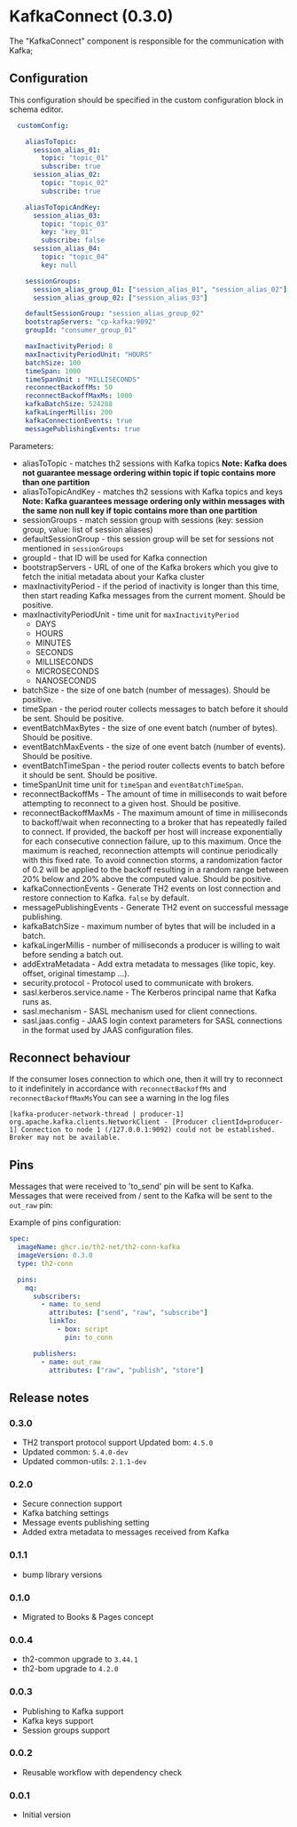 # KafkaConnect (0.3.0)
The "KafkaConnect" component is responsible for the communication with Kafka;

## Configuration
This configuration should be specified in the custom configuration block in schema editor.

```yaml
  customConfig:

    aliasToTopic:
      session_alias_01:
        topic: "topic_01"
        subscribe: true
      session_alias_02:
        topic: "topic_02"
        subscribe: true

    aliasToTopicAndKey:
      session_alias_03:
        topic: "topic_03"
        key: "key_01"
        subscribe: false
      session_alias_04:
        topic: "topic_04"
        key: null

    sessionGroups:
      session_alias_group_01: ["session_alias_01", "session_alias_02"]
      session_alias_group_02: ["session_alias_03"]

    defaultSessionGroup: "session_alias_group_02"
    bootstrapServers: "cp-kafka:9092"
    groupId: "consumer_group_01"

    maxInactivityPeriod: 8
    maxInactivityPeriodUnit: "HOURS"
    batchSize: 100
    timeSpan: 1000
    timeSpanUnit : "MILLISECONDS"
    reconnectBackoffMs: 50
    reconnectBackoffMaxMs: 1000
    kafkaBatchSize: 524288
    kafkaLingerMillis: 200
    kafkaConnectionEvents: true
    messagePublishingEvents: true
```

Parameters:
+ aliasToTopic - matches th2 sessions with Kafka topics **Note: Kafka does not guarantee message ordering within topic if topic contains more than one partition**
+ aliasToTopicAndKey - matches th2 sessions with Kafka topics and keys **Note: Kafka guarantees message ordering only within messages with the same non null key if topic contains more than one partition**
+ sessionGroups - match session group with sessions (key: session group, value: list of session aliases)
+ defaultSessionGroup - this session group will be set for sessions not mentioned in `sessionGroups`
+ groupId - that ID will be used for Kafka connection
+ bootstrapServers - URL of one of the Kafka brokers which you give to fetch the initial metadata about your Kafka cluster
+ maxInactivityPeriod - if the period of inactivity is longer than this time, then start reading Kafka messages from the current moment. Should be positive.
+ maxInactivityPeriodUnit - time unit for `maxInactivityPeriod`
  + DAYS
  + HOURS
  + MINUTES
  + SECONDS
  + MILLISECONDS
  + MICROSECONDS
  + NANOSECONDS
+ batchSize - the size of one batch (number of messages). Should be positive.
+ timeSpan - the period router collects messages to batch before it should be sent. Should be positive.
+ eventBatchMaxBytes - the size of one event batch (number of bytes). Should be positive.
+ eventBatchMaxEvents - the size of one event batch (number of events). Should be positive.
+ eventBatchTimeSpan - the period router collects events to batch before it should be sent. Should be positive.
+ timeSpanUnit time unit for `timeSpan` and `eventBatchTimeSpan`.
+ reconnectBackoffMs - The amount of time in milliseconds to wait before attempting to reconnect to a given host. Should be positive.
+ reconnectBackoffMaxMs - The maximum amount of time in milliseconds to backoff/wait when reconnecting to a broker that has repeatedly failed to connect. If provided, the backoff per host will increase exponentially for each consecutive connection failure, up to this maximum. Once the maximum is reached, reconnection attempts will continue periodically with this fixed rate. To avoid connection storms, a randomization factor of 0.2 will be applied to the backoff resulting in a random range between 20% below and 20% above the computed value. Should be positive.
+ kafkaConnectionEvents - Generate TH2 events on lost connection and restore connection to Kafka. `false` by default.
+ messagePublishingEvents - Generate TH2 event on successful message publishing.
+ kafkaBatchSize - maximum number of bytes that will be included in a batch.
+ kafkaLingerMillis - number of milliseconds a producer is willing to wait before sending a batch out.
+ addExtraMetadata - Add extra metadata to messages (like topic, key. offset, original timestamp ...).
+ security.protocol - Protocol used to communicate with brokers.
+ sasl.kerberos.service.name - The Kerberos principal name that Kafka runs as.
+ sasl.mechanism - SASL mechanism used for client connections.
+ sasl.jaas.config - JAAS login context parameters for SASL connections in the format used by JAAS configuration files.

## Reconnect behaviour

If the consumer loses connection to which one, then it will try to reconnect to it indefinitely in accordance with `reconnectBackoffMs` and `reconnectBackoffMaxMs`You can see a warning in the log files

`[kafka-producer-network-thread | producer-1] org.apache.kafka.clients.NetworkClient - [Producer clientId=producer-1] Connection to node 1 (/127.0.0.1:9092) could not be established. Broker may not be available.`

## Pins

Messages that were received to 'to_send' pin will be sent to Kafka.
Messages that were received from / sent to the Kafka will be sent to the `out_raw` pin:

Example of pins configuration:

```yaml
spec:
  imageName: ghcr.io/th2-net/th2-conn-kafka
  imageVersion: 0.3.0
  type: th2-conn

  pins:
    mq:
      subscribers:
        - name: to_send
          attributes: ["send", "raw", "subscribe"]
          linkTo:
            - box: script
              pin: to_conn

      publishers:
        - name: out_raw
          attributes: ["raw", "publish", "store"]
```

## Release notes

### 0.3.0
+ TH2 transport protocol support
  Updated bom: `4.5.0`
+ Updated common: `5.4.0-dev`
+ Updated common-utils: `2.1.1-dev`

### 0.2.0
+ Secure connection support
+ Kafka batching settings
+ Message events publishing setting
+ Added extra metadata to messages received from Kafka

### 0.1.1

+ bump library versions

### 0.1.0
+ Migrated to Books & Pages concept

### 0.0.4
+ th2-common upgrade to `3.44.1`
+ th2-bom upgrade to `4.2.0`

### 0.0.3
+ Publishing to Kafka support
+ Kafka keys support
+ Session groups support

### 0.0.2
+ Reusable workflow with dependency check

### 0.0.1
+ Initial version